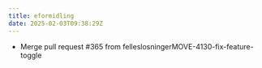 ```yaml
---
title: eformidling
date: 2025-02-03T09:38:29Z
---
```

- Merge pull request #365 from felleslosningerMOVE-4130-fix-feature-toggle

